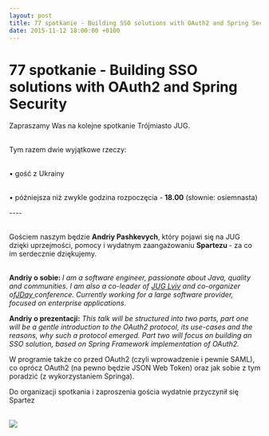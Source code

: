 ```yaml
---
layout: post
title: 77 spotkanie - Building SSO solutions with OAuth2 and Spring Security
date: 2015-11-12 18:00:00 +0100
---
```

# 77 spotkanie - Building SSO solutions with OAuth2 and Spring Security

<p>Zapraszamy Was na kolejne spotkanie Trójmiasto JUG.</p> <p><br/>Tym razem dwie wyjątkowe rzeczy:</p> <p><br/>• gość z Ukrainy</p> <p><br/>• późniejsza niż zwykle godzina rozpoczęcia - <b>18.00</b> (słownie: osiemnasta)</p> <p>----</p> <p><br/>Gościem naszym będzie <b>Andriy Pashkevych</b>, który pojawi się na JUG dzięki uprzejmości, pomocy i wydatnym zaangażowaniu <b>Spartezu </b>- za co im serdecznie dziękujemy.</p> <p><br/><b>Andriy o sobie: </b><i>I am a software engineer, passionate about Java, quality and communities. I am also a co-leader of <a href="http://jug-lviv.blogspot.com/">JUG Lviv</a> and co-organizer of<a href="http://www.jday.com.ua/">JDay </a>conference. Currently working for a large software provider, focused on enterprise applications.</i></p> <p><b>Andriy o prezentacji:</b> <i>This talk will be structured into two parts, part one will be a gentle introduction to the OAuth2 protocol, its use-cases and the reasons, why such a protocol emerged. Part two will focus on building an SSO solution, based on Spring Framework implementation of OAuth2.</i></p> <p>W programie także co przed OAuth2 (czyli wprowadzenie i pewnie SAML), co oprócz OAuth2 (na pewno będzie JSON Web Token) oraz jak sobie z tym poradzić (z wykorzystaniem Springa). </p> <p>


Do organizacji spotkania i zaproszenia gościa wydatnie przyczynił się Spartez</p> <p><br/><img src="https://spartez.com/_themes/spartez/img/logos/spartez.svg" /></p>

